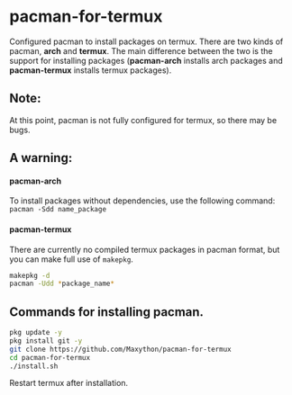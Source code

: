 # pacman-for-termux
Configured pacman to install packages on termux. There are two kinds of pacman, **arch** and **termux**.  The main difference between the two is the support for installing packages (**pacman-arch** installs arch packages and **pacman-termux** installs termux packages).

## Note:
At this point, pacman is not fully configured for termux, so there may be bugs.  

## A warning:
#### pacman-arch
To install packages without dependencies, use the following command: `pacman -Sdd name_package`
#### pacman-termux
There are currently no compiled termux packages in pacman format, but you can make full use of `makepkg`.
```bash
makepkg -d
pacman -Udd *package_name*
```

## Commands for installing pacman.
```bash
pkg update -y
pkg install git -y
git clone https://github.com/Maxython/pacman-for-termux
cd pacman-for-termux
./install.sh
```
Restart termux after installation.

<!--
After these commands, restart termux and run the following command.
```bash
./pacman-for-termux/install.sh set2
```
-->

